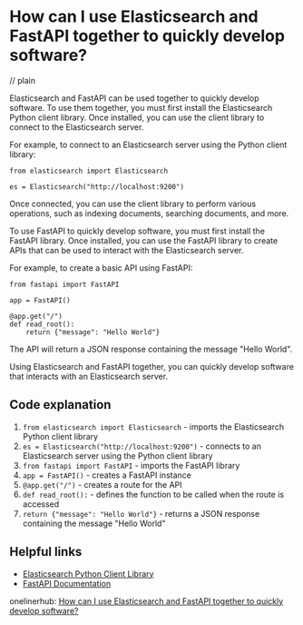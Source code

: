 # How can I use Elasticsearch and FastAPI together to quickly develop software?
// plain

Elasticsearch and FastAPI can be used together to quickly develop software. To use them together, you must first install the Elasticsearch Python client library. Once installed, you can use the client library to connect to the Elasticsearch server.

For example, to connect to an Elasticsearch server using the Python client library:

```
from elasticsearch import Elasticsearch

es = Elasticsearch("http://localhost:9200")
```

Once connected, you can use the client library to perform various operations, such as indexing documents, searching documents, and more.

To use FastAPI to quickly develop software, you must first install the FastAPI library. Once installed, you can use the FastAPI library to create APIs that can be used to interact with the Elasticsearch server.

For example, to create a basic API using FastAPI:

```
from fastapi import FastAPI

app = FastAPI()

@app.get("/")
def read_root():
    return {"message": "Hello World"}
```

The API will return a JSON response containing the message "Hello World".

Using Elasticsearch and FastAPI together, you can quickly develop software that interacts with an Elasticsearch server.

## Code explanation


1. `from elasticsearch import Elasticsearch` - imports the Elasticsearch Python client library
2. `es = Elasticsearch("http://localhost:9200")` - connects to an Elasticsearch server using the Python client library
3. `from fastapi import FastAPI` - imports the FastAPI library
4. `app = FastAPI()` - creates a FastAPI instance
5. `@app.get("/")` - creates a route for the API
6. `def read_root():` - defines the function to be called when the route is accessed
7. `return {"message": "Hello World"}` - returns a JSON response containing the message "Hello World"

## Helpful links

- [Elasticsearch Python Client Library](https://elasticsearch-py.readthedocs.io/en/master/)
- [FastAPI Documentation](https://fastapi.tiangolo.com/)

onelinerhub: [How can I use Elasticsearch and FastAPI together to quickly develop software?](https://onelinerhub.com/elasticsearch/how-can-i-use-elasticsearch-and-fastapi-together-to-quickly-develop-software)